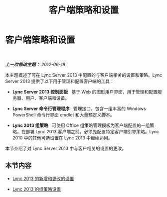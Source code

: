﻿---
title: 客户端策略和设置
TOCTitle: 客户端策略和设置
ms:assetid: c3ee47c0-7e20-47ec-809a-f4502d939586
ms:mtpsurl: https://technet.microsoft.com/zh-cn/library/Gg412966(v=OCS.15)
ms:contentKeyID: 49314172
ms.date: 05/19/2016
mtps_version: v=OCS.15
ms.translationtype: HT
---

# 客户端策略和设置

 

_**上一次修改主题：** 2012-06-18_

本主题概述了可在 Lync Server 2013 中配置的与客户端相关的设置和策略。Lync Server 2013 提供了以下用于管理和配置客户端的工具：

  - **Lync Server 2013 控制面板**   基于 Web 的图形用户界面，用于管理和配置服务器、用户、客户端和设备。

  - **Lync Server 命令行管理程序**   管理接口，包含一组丰富的 Windows PowerShell 命令行界面 cmdlet 和大量预定义脚本。

  - **Lync 2013 组策略**   可使用 Office 组策略管理模板为客户端配置的一组策略。在部署 Lync 2013 客户端之前，必须先配置特定客户端引导策略。Lync 2010 中的其他可选设置在 Lync 2013 中继续适用。

本节介绍了对 Lync Server 2013 中与客户相关的设置的更改。

## 本节内容

  -   
    [Lync 2013 的新增和更改的设置](lync-server-2013-new-and-changed-settings-for-lync-2013.md)

  -   
    [Lync 2013 的组策略设置](lync-server-2013-group-policy-settings-for-lync-2013.md)


